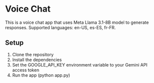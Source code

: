 # Voice Chat
This is a voice chat app that uses Meta Llama 3.1-8B model to generate responses. Supported languages: en-US, es-ES, fr-FR.

## Setup

1. Clone the repository
2. Install the dependencies
3. Set the GOOGLE_API_KEY environment variable to your Gemini API access token
4. Run the app (python app.py)
